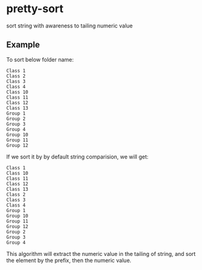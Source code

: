 # pretty-sort

sort string with awareness to tailing numeric value

## Example

To sort below folder name:

    Class 1
    Class 2
    Class 3
    Class 4
    Class 10
    Class 11
    Class 12
    Class 13
    Group 1
    Group 2
    Group 3
    Group 4
    Group 10
    Group 11
    Group 12
    
If we sort it by by default string comparision, we will get:

    Class 1
    Class 10
    Class 11
    Class 12
    Class 13
    Class 2
    Class 3
    Class 4
    Group 1
    Group 10
    Group 11
    Group 12
    Group 2
    Group 3
    Group 4

This algorithm will extract the numeric value in the tailing of string,
and sort the element by the prefix, then the numeric value.
